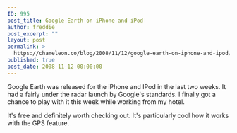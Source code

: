```yaml
---
ID: 995
post_title: Google Earth on iPhone and iPod
author: freddie
post_excerpt: ""
layout: post
permalink: >
  https://chameleon.co/blog/2008/11/12/google-earth-on-iphone-and-ipod/
published: true
post_date: 2008-11-12 00:00:00
---
```

Google Earth was released for the iPhone and IPod in the last two weeks. It had a fairly under the radar launch by Google's standards. I finally got a chance to play with it this week while working from my hotel.

It's free and definitely worth checking out. It's particularly cool how it works with the GPS feature.

<object width="425" height="344" classid="clsid:d27cdb6e-ae6d-11cf-96b8-444553540000" codebase="https://download.macromedia.com/pub/shockwave/cabs/flash/swflash.cab#version=6,0,40,0"><param name="allowFullScreen" value="true" /><param name="allowscriptaccess" value="always" /><param name="src" value="https://www.youtube.com/v/v6BPuKaLel4&amp;hl=en&amp;fs=1" /><embed type="application/x-shockwave-flash" width="425" height="344" src="https://www.youtube.com/v/v6BPuKaLel4&amp;hl=en&amp;fs=1" allowscriptaccess="always" allowfullscreen="allowfullscreen" /></object>